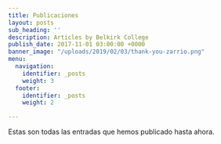 ```yaml
---
title: Publicaciones
layout: posts
sub_heading: ''
description: Articles by Belkirk College
publish_date: 2017-11-01 03:00:00 +0000
banner_image: "/uploads/2019/02/03/thank-you-zarrio.png"
menu:
  navigation:
    identifier: _posts
    weight: 3
  footer:
    identifier: _posts
    weight: 2

---
```

Estas son todas las entradas que hemos publicado hasta ahora.